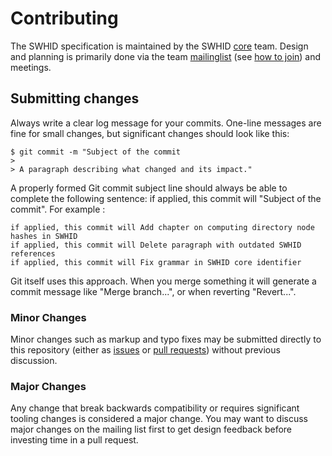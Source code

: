# Contributing

The SWHID specification is maintained by the SWHID [core][swhid-core-team] team.
Design and planning is primarily done via the team [mailinglist][swhid-list] (see [how to join][howto-join]) and meetings.

## Submitting changes

Always write a clear log message for your commits. One-line messages are fine for small changes, but significant changes should look like this:

    $ git commit -m "Subject of the commit
    > 
    > A paragraph describing what changed and its impact."

A properly formed Git commit subject line should always be able to complete the following sentence: if applied, this commit will "Subject of the commit". For example :

    if applied, this commit will Add chapter on computing directory node hashes in SWHID
    if applied, this commit will Delete paragraph with outdated SWHID references
    if applied, this commit will Fix grammar in SWHID core identifier

Git itself uses this approach. When you merge something it will generate a commit message like "Merge branch...", or when reverting "Revert...".

### Minor Changes
Minor changes such as markup and typo fixes may be submitted directly to this repository (either as [issues][issues] or [pull requests][pull-requests]) without previous discussion.

### Major Changes
Any change that break backwards compatibility or requires significant tooling changes is considered a major change.
You may want to discuss major changes on the mailing list first to get design feedback before investing time in a pull request.

[issues]: https://github.com/swhid/specification/issues/
[pull-requests]: https://github.com/swhid/specification/pulls/
[swhid-list]: https://groups.google.com/g/swhid-discuss
[howto-join]: https://support.google.com/a/users/answer/9304806
[swhid-core-team]: https://swhid.github.io/#coreteam
